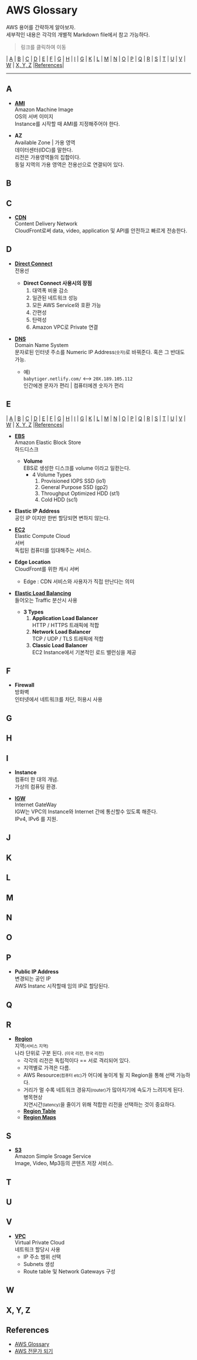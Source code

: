 # AWS Glossary 
AWS 용어를 간략하게 알아보자.  
세부적인 내용은 각각의 개별적 Markdown file에서 참고 가능하다.  

> 링크를 클릭하여 이동 

| [A](#A) | [B](#B) | [C](#C) | [D](#D) | [E](#E) | [F](#F) | [G](#G) | [H](#H) | [I](#H) | [G](#G) | [K](#K) | [L](#L) | [M](#M) | [N](#N) | [O](#O) |
 [P](#P) | [Q](#Q) | [R](#R) | [S](#S) | [T](#T) | [U](#U) | [V](#V) | [W](#W) | [X, Y, Z](#XYZ) |[References](#References)|

 ---

## A
  * [**AMI**](https://docs.aws.amazon.com/general/latest/gr/glos-chap.html#AmazonMachineImage)  
  Amazon Machine Image  
  OS의 서버 이미지  
  Instance를 시작할 때 AMI를 지정해주어야 한다.

  * **AZ**  
  Available Zone | 가용 영역  
  데이터센터(IDC)를 말한다.  
  리전은 가용영역들의 집합이다.  
  동일 지역의 가용 영역은 전용선으로 연결되어 있다.  


## B
## C
  * [**CDN**](https://docs.aws.amazon.com/general/latest/gr/glos-chap.html#content-delivery-network)  
  Content Delivery Network  
  CloudFront로써 data, video, application 및 API를 안전하고 빠르게 전송한다.  


## D
  * [**Direct Connect**](https://aws.amazon.com/directconnect/)  
  전용선  
    * **Direct Connect 사용시의 장점**  
      1. 대역폭 비용 감소
      1. 일관된 네트워크 성능
      1. 모든 AWS Service와 호환 가능
      1. 간편성
      1. 탄력성
      1. Amazon VPC로 Private 연결
  
  * [**DNS**](https://docs.aws.amazon.com/general/latest/gr/glos-chap.html#domainnamesystem)  
  Domain Name System  
  문자로된 인터넷 주소를 Numeric IP Address<small>(숫자)</small>로 바꿔준다. 혹은 그 반대도 가능. 
    * 예)  
      <code>babytiger.netlify.com/</code> <--> <code>20X.189.105.112</code>   
      인간에겐 문자가 편리 | 컴퓨터에겐 숫자가 편리


## E
| [A](#A) | [B](#B) | [C](#C) | [D](#D) | [E](#E) | [F](#F) | [G](#G) | [H](#H) | [I](#H) | [G](#G) | [K](#K) | [L](#L) | [M](#M) | [N](#N) | [O](#O) |
 [P](#P) | [Q](#Q) | [R](#R) | [S](#S) | [T](#T) | [U](#U) | [V](#V) | [W](#W) | [X, Y, Z](#XYZ) |[References](#References)|
  * [**EBS**](https://aws.amazon.com/ebs/)  
  Amazon Elastic Block Store  
  하드디스크  
    * **Volume**  
    EBS로 생성한 디스크를 volume 이라고 일컫는다.
      * 4 Volume Types  
        1. Provisioned IOPS SSD (io1)
        1. General Purpose SSD (gp2)
        1. Throughput Optimized HDD (st1)
        1. Cold HDD (sc1)

  * **Elastic IP Address**  
  공인 IP 이지만 한번 할당되면 변하지 않는다.
  
  * [**EC2**](https://aws.amazon.com/ec2/)  
  Elastic Compute Cloud  
  서버  
  독립된 컴퓨터를 임대해주는 서비스.

  * **Edge Location**  
  CloudFront를 위한 캐시 서버  
    * Edge : CDN 서비스와 사용자가 직접 만난다는 의미

  * [**Elastic Load Balancing**](https://aws.amazon.com/elasticloadbalancing/)  
  들어오는 Traffic 분산시 사용 
      * **3 Types**
        1. **Application Load Balancer**  
          HTTP / HTTPS 트래픽에 적합
        1. **Network Load Balancer**  
          TCP / UDP / TLS 트래픽에 적합
        1. **Classic Load Balancer**  
          EC2 Instance에서 기본적인 로드 밸런싱을 제공


## F
  * **Firewall**  
  방화벽  
  인터넷에서 네트워크를 차단, 허용시 사용

## G
## H
## I
  * **Instance**  
  컴퓨터 한 대의 개념.  
  가상의 컴퓨팅 환경.  
  
  * [**IGW**](https://docs.aws.amazon.com/vpc/latest/userguide/VPC_Internet_Gateway.html)  
  Internet GateWay  
  IGW는 VPC의 Instance와 Internet 간에 통신할수 있도록 해준다.  
  IPv4, IPv6 를 지원.

## J 
## K
## L

## M
## N
## O
## P
  * **Public IP Address**  
  변경되는 공인 IP  
  AWS Instanc 시작할때 임의 IP로 할당된다.

## Q
## R
  * [**Region**](https://docs.aws.amazon.com/general/latest/gr/aws-general.pdf#rande-manage)  
  지역<small>(서비스 지역)</small>  
  나라 단위로 구분 된다. <small>(미국 리전, 한국 리전)</small>    
    * 각각의 리전은 독립적이다 == 서로 격리되어 있다.  
    * 지역별로 가격은 다름.
    * AWS Resource<small>(컴퓨터 etc)</small>가 어디에 놓이게 될 지 Region을 통해 선택 가능하다.  
    * 거리가 멀 수록 네트워크 경유지<small>(router)</small>가 많아지기에 속도가 느려지게 된다.  
    병목현상  
    지연시간<small>(latency)</small>을 줄이기 위해 적합한 리전을 선택하는 것이 중요하다.
    * [**Region Table**](https://aws.amazon.com/about-aws/global-infrastructure/regional-product-services/)
    * [**Region Maps**](https://aws.amazon.com/about-aws/global-infrastructure/regions_az/)

## S
  * [**S3**](https://aws.amazon.com/s3/)  
  Amazon Simple Sroage Service  
  Image, Video, Mp3등의 콘텐츠 저장 서비스. 

## T
## U
## V
  * [**VPC**](https://aws.amazon.com/vpc/)  
  Virtual Private Cloud  
  네트워크 할당시 사용  
    * IP 주소 범위 선택
    * Subnets 생성    
    * Route table 및 Network Gateways 구성

## W
## X, Y, Z
## References
  * [AWS Glossary](https://docs.aws.amazon.com/general/latest/gr/glos-chap.html)
  * [AWS 전문가 되기](https://brunch.co.kr/@topasvga/76)

